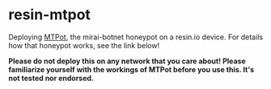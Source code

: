 # resin-mtpot

Deploying [MTPot](https://github.com/CymmetriaResearch/MTPot), the mirai-botnet
honeypot on a resin.io device. For details how that honeypot works, see the link
below!

**Please do not deploy this on any network that you care about! Please familiarize
yourself with the workings of MTPot before you use this. It's not tested nor
endorsed.**
